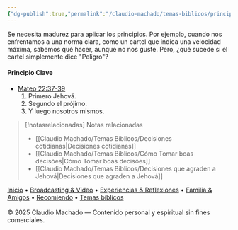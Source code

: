 ```yaml
---
{"dg-publish":true,"permalink":"/claudio-machado/temas-biblicos/principios-para-decidir/","title":"Principios para decidir","tags":["decisiones","Decidir"]}
---
```


Se necesita madurez para aplicar los principios. Por ejemplo, cuando nos enfrentamos a una norma clara, como un cartel que indica una velocidad máxima, sabemos qué hacer, aunque no nos guste. Pero, ¿qué sucede si el cartel simplemente dice "Peligro"?

#### Principio Clave
- [Mateo 22:37-39](https://wol.jw.org/es/wol/b/r4/lp-s/nwtsty/40/22#v=40:22:37-40:22:39)
  1. Primero Jehová.
  2. Segundo el prójimo.
  3. Y luego nosotros mismos.


> [!notasrelacionadas] Notas relacionadas
> - [[Claudio Machado/Temas Bíblicos/Decisiones cotidianas\|Decisiones cotidianas]]
> - [[Claudio Machado/Temas Bíblicos/Cómo Tomar boas decisões\|Cómo Tomar boas decisões]]
> - [[Claudio Machado/Temas Bíblicos/Decisiones que agraden a Jehová\|Decisiones que agraden a Jehová]]

<div class="pie-simple">
  <a href="https://mis-apuntes-psi.vercel.app/">Inicio</a> •
  <a href="https://mis-apuntes-psi.vercel.app/claudio-machado/brodcasting-and-videos/principial-brodcasting-and-video/">Broadcasting & Video</a> •
  <a href="https://mis-apuntes-psi.vercel.app/claudio-machado/experiencias-and-reflexiones/experiencias-and-reflexiones/">Experiencias & Reflexiones</a> •
  <a href="https://mis-apuntes-psi.vercel.app/claudio-machado/familia-and-amigos/familia-and-amigos/">Familia & Amigos</a> •
  <a href="https://mis-apuntes-psi.vercel.app/claudio-machado/recomendaciones/recomiendo/">Recomiendo</a> •
  <a href="https://mis-apuntes-psi.vercel.app/claudio-machado/temas-biblicos/temas-biblicos/">Temas bíblicos</a>
  <br><br>
  <span class="legal">© 2025 Claudio Machado — Contenido personal y espiritual sin fines comerciales.</span>
</div>